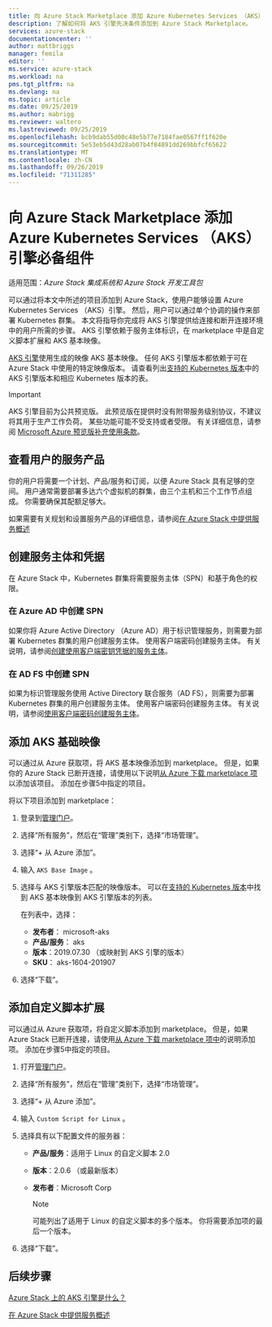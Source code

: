 ```yaml
---
title: 向 Azure Stack Marketplace 添加 Azure Kubernetes Services （AKS）引擎必备组件 |Microsoft Docs
description: 了解如何将 AKS 引擎先决条件添加到 Azure Stack Marketplace。
services: azure-stack
documentationcenter: ''
author: mattbriggs
manager: femila
editor: ''
ms.service: azure-stack
ms.workload: na
pms.tgt_pltfrm: na
ms.devlang: na
ms.topic: article
ms.date: 09/25/2019
ms.author: mabrigg
ms.reviewer: waltero
ms.lastreviewed: 09/25/2019
ms.openlocfilehash: bcb9dab55d00c48e5b77e7184fae0567ff1f620e
ms.sourcegitcommit: 5e53eb5d43d28ab07b4f84891dd269bbfcf65622
ms.translationtype: MT
ms.contentlocale: zh-CN
ms.lasthandoff: 09/26/2019
ms.locfileid: "71311285"
---
```

# <a name="add-the-azure-kubernetes-services-aks-engine-prerequisites-to-the-azure-stack-marketplace"></a>向 Azure Stack Marketplace 添加 Azure Kubernetes Services （AKS）引擎必备组件

适用范围：*Azure Stack 集成系统和 Azure Stack 开发工具包*

可以通过将本文中所述的项目添加到 Azure Stack，使用户能够设置 Azure Kubernetes Services （AKS）引擎。 然后，用户可以通过单个协调的操作来部署 Kubernetes 群集。 本文将指导你完成将 AKS 引擎提供给连接和断开连接环境中的用户所需的步骤。 AKS 引擎依赖于服务主体标识，在 marketplace 中是自定义脚本扩展和 AKS 基本映像。

[AKS 引擎](https://github.com/Azure/aks-engine)使用生成的映像 AKS 基本映像。 任何 AKS 引擎版本都依赖于可在 Azure Stack 中使用的特定映像版本。 请查看列出[支持的 Kubernetes 版本](https://github.com/Azure/aks-engine/blob/master/docs/topics/azure-stack.md#supported-kubernetes-versions)中的 AKS 引擎版本和相应 Kubernetes 版本的表。

> [!IMPORTANT]
> AKS 引擎目前为公共预览版。
> 此预览版在提供时没有附带服务级别协议，不建议将其用于生产工作负荷。 某些功能可能不受支持或者受限。 有关详细信息，请参阅 [Microsoft Azure 预览版补充使用条款](https://azure.microsoft.com/support/legal/preview-supplemental-terms/)。

## <a name="check-your-users-service-offering"></a>查看用户的服务产品

你的用户将需要一个计划、产品/服务和订阅，以便 Azure Stack 具有足够的空间。 用户通常需要部署多达六个虚拟机的群集，由三个主机和三个工作节点组成。 你需要确保其配额足够大。

如果需要有关规划和设置服务产品的详细信息，请参阅[在 Azure Stack 中提供服务概述](azure-stack-offer-services-overview.md)

## <a name="create-a-service-principal-and-credentials"></a>创建服务主体和凭据

在 Azure Stack 中，Kubernetes 群集将需要服务主体（SPN）和基于角色的权限。

### <a name="create-an-spn-in-azure-ad"></a>在 Azure AD 中创建 SPN

如果你将 Azure Active Directory （Azure AD）用于标识管理服务，则需要为部署 Kubernetes 群集的用户创建服务主体。 使用客户端密码创建服务主体。 有关说明，请参阅[创建使用客户端密钥凭据的服务主体](azure-stack-create-service-principals.md#create-a-service-principal-that-uses-a-client-secret-credential)。

### <a name="create-an-spn-in-ad-fs"></a>在 AD FS 中创建 SPN

如果为标识管理服务使用 Active Directory 联合服务（AD FS），则需要为部署 Kubernetes 群集的用户创建服务主体。 使用客户端密码创建服务主体。 有关说明，请参阅[使用客户端密码创建服务主体](azure-stack-create-service-principals.md#create-a-service-principal-that-uses-client-secret-credentials)。

## <a name="add-the-aks-base-image"></a>添加 AKS 基础映像

可以通过从 Azure 获取项，将 AKS 基本映像添加到 marketplace。 但是，如果你的 Azure Stack 已断开连接，请使用以下说明[从 Azure 下载 marketplace 项](https://docs.microsoft.com/azure-stack/operator/azure-stack-download-azure-marketplace-item?view=azs-1908#disconnected-or-a-partially-connected-scenario)以添加该项目。 添加在步骤5中指定的项目。

将以下项目添加到 marketplace：

1. 登录到[管理门户](https://adminportal.local.azurestack.external)。

1. 选择“所有服务”，然后在“管理”类别下，选择“市场管理”。

1. 选择“+ 从 Azure 添加”。

1. 输入 `AKS Base Image` 。

1. 选择与 AKS 引擎版本匹配的映像版本。 可以在[支持的 Kubernetes 版本](https://github.com/Azure/aks-engine/blob/master/docs/topics/azure-stack.md#supported-kubernetes-versions)中找到 AKS 基本映像到 AKS 引擎版本的列表。 

    在列表中，选择：
    - **发布者**： microsoft-aks
    - **产品/服务**： aks
    - **版本**：2019.07.30 （或映射到 AKS 引擎的版本）
    - **SKU**： aks-1604-201907

1. 选择“下载”。

## <a name="add-a-custom-script-extension"></a>添加自定义脚本扩展

可以通过从 Azure 获取项，将自定义脚本添加到 marketplace。 但是，如果 Azure Stack 已断开连接，请使用[从 Azure 下载 marketplace 项中](https://docs.microsoft.com/azure-stack/operator/azure-stack-download-azure-marketplace-item?view=azs-1908#disconnected-or-a-partially-connected-scenario)的说明添加项。  添加在步骤5中指定的项目。

1. 打开[管理门户](https://adminportal.local.azurestack.external)。

1. 选择“所有服务”，然后在“管理”类别下，选择“市场管理”。

1. 选择“+ 从 Azure 添加”。

1. 输入 `Custom Script for Linux` 。

1. 选择具有以下配置文件的服务器：
   - **产品/服务**：适用于 Linux 的自定义脚本 2.0
   - **版本**：2.0.6 （或最新版本）
   - **发布者**：Microsoft Corp

     > [!Note]  
     > 可能列出了适用于 Linux 的自定义脚本的多个版本。 你将需要添加项的最后一个版本。

1. 选择“下载”。

## <a name="next-steps"></a>后续步骤

[Azure Stack 上的 AKS 引擎是什么？](../user/azure-stack-kubernetes-aks-engine-overview.md)

[在 Azure Stack 中提供服务概述](azure-stack-offer-services-overview.md)
